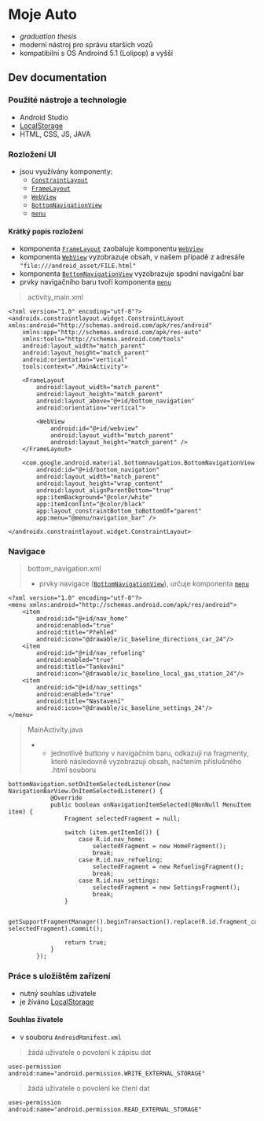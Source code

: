 # Moje Auto
- *graduation thesis*
- moderní nástroj pro správu starších vozů
- kompatibilní s OS Androind 5.1 (Lolipop) a vyšší

## Dev documentation

### Použité nástroje a technologie
- Android Studio
- [LocalStorage](https://cs.wikipedia.org/wiki/Web_storage)
- HTML, CSS, JS, JAVA

### Rozložení UI
- jsou využívány komponenty:
    - [`ConstraintLayout`](https://developer.android.com/develop/ui/views/layout/constraint-layout)
    - [`FrameLayout`](https://developer.android.com/reference/android/widget/FrameLayout)
    - [`WebView`](https://developer.android.com/reference/android/webkit/WebView)
    - [`BottomNavigationView`](https://developer.android.com/reference/com/google/android/material/bottomnavigation/BottomNavigationView)
    - [`menu`](https://developer.android.com/reference/android/view/Menu)

#### Krátký popis rozložení
- komponenta [`FrameLayout`](https://developer.android.com/reference/android/widget/FrameLayout) zaobaluje komponentu [`WebView`](https://developer.android.com/reference/android/webkit/WebView)
- komponenta [`WebView`](https://developer.android.com/reference/android/webkit/WebView) vyzobrazuje obsah, v našem případě z adresáře `"file:///android_asset/FILE.html"`
- komponenta [`BottomNavigationView`](https://developer.android.com/reference/com/google/android/material/bottomnavigation/BottomNavigationView) vyzobrazuje spodní navigační bar
- prvky navigačního baru tvoří komponenta [`menu`](https://developer.android.com/reference/android/view/Menu)

> activity_main.xml
```
<?xml version="1.0" encoding="utf-8"?>
<androidx.constraintlayout.widget.ConstraintLayout xmlns:android="http://schemas.android.com/apk/res/android"
    xmlns:app="http://schemas.android.com/apk/res-auto"
    xmlns:tools="http://schemas.android.com/tools"
    android:layout_width="match_parent"
    android:layout_height="match_parent"
    android:orientation="vertical"
    tools:context=".MainActivity">

    <FrameLayout
        android:layout_width="match_parent"
        android:layout_height="match_parent"
        android:layout_above="@+id/bottom_navigation"
        android:orientation="vertical">

        <WebView
            android:id="@+id/webview"
            android:layout_width="match_parent"
            android:layout_height="match_parent" />
    </FrameLayout>

    <com.google.android.material.bottomnavigation.BottomNavigationView
        android:id="@+id/bottom_navigation"
        android:layout_width="match_parent"
        android:layout_height="wrap_content"
        android:layout_alignParentBottom="true"
        app:itemBackground="@color/white"
        app:itemIconTint="@color/black"
        app:layout_constraintBottom_toBottomOf="parent"
        app:menu="@menu/navigation_bar" />

</androidx.constraintlayout.widget.ConstraintLayout>
```

### Navigace

> bottom_navigation.xml
> - prvky navigace ([`BottomNavigationView`](https://developer.android.com/reference/com/google/android/material/bottomnavigation/BottomNavigationView)), určuje komponenta [`menu`](https://developer.android.com/reference/android/view/Menu)

```
<?xml version="1.0" encoding="utf-8"?>
<menu xmlns:android="http://schemas.android.com/apk/res/android">
    <item
        android:id="@+id/nav_home"
        android:enabled="true"
        android:title="Přehled"
        android:icon="@drawable/ic_baseline_directions_car_24"/>
    <item
        android:id="@+id/nav_refueling"
        android:enabled="true"
        android:title="Tankování"
        android:icon="@drawable/ic_baseline_local_gas_station_24"/>
    <item
        android:id="@+id/nav_settings"
        android:enabled="true"
        android:title="Nastavení"
        android:icon="@drawable/ic_baseline_settings_24"/>
</menu>
```

> MainActivity.java
> - - jednotlivé buttony v navigačním baru, odkazují na fragmenty, které následovně vyzobrazují obsah, načtením příslušného .html souboru
```
bottomNavigation.setOnItemSelectedListener(new NavigationBarView.OnItemSelectedListener() {
            @Override
            public boolean onNavigationItemSelected(@NonNull MenuItem item) {
                Fragment selectedFragment = null;

                switch (item.getItemId()) {
                    case R.id.nav_home:
                        selectedFragment = new HomeFragment();
                        break;
                    case R.id.nav_refueling:
                        selectedFragment = new RefuelingFragment();
                        break;
                    case R.id.nav_settings:
                        selectedFragment = new SettingsFragment();
                        break;
                }

                getSupportFragmentManager().beginTransaction().replace(R.id.fragment_container, selectedFragment).commit();

                return true;
            }
        });
```

### Práce s uložištěm zařízení
- nutný souhlas uživatele
- je žíváno [LocalStorage](https://cs.wikipedia.org/wiki/Web_storage)

#### Souhlas živatele
- v souboru `AndroidManifest.xml`

> žádá uživatele o povolení k zápisu dat 

```uses-permission android:name="android.permission.WRITE_EXTERNAL_STORAGE"```

> žádá uživatele o povolení ke čtení dat

```uses-permission android:name="android.permission.READ_EXTERNAL_STORAGE"```
